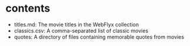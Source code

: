 
# contents

- titles.md: The movie titles in the WebFlyx collection
- classics.csv: A comma-separated list of classic movies
- quotes: A directory of files containing memorable quotes from movies



